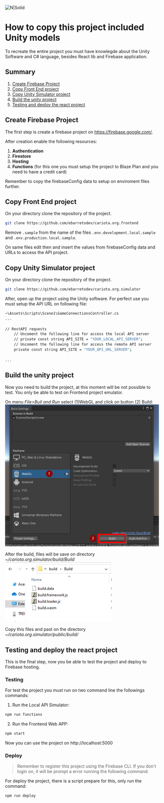 ![N|Solid](https://www.cariota.org/CariotaLogoCorreto.svg)
# How to copy this project included Unity models

To recreate the entire project you must have knowlegde about the Unity Software and C# language, besides React lib and Firebase application.

## Summary
1. [Create Firebase Project](#create-firebase-project)
2. [Copy Front End project](#copy-front-end-project)
3. [Copy Unity Simulator project](#copy-unity-simulator-project)
5. [Build the unity project](#build-the-unity-project)
6. [Testing and deploy the react project](#testing-and-deploy-the-react-project)

## Create Firebase Project
The first step is create a firebase project on https://firebase.google.com/.

After creation enable the following resources:
1. **Authentication**
2. **Firestore**
3. **Hosting**
4. **Functions** (for this one you must setup the project to Blaze Plan and you need to have a credit card)

Remember to copy the firebaseConfig data to setup on enviroment files further.

## Copy Front End project
On your directory clone the repository of the project.

```sh
git clone https://github.com/ebarretodev/cariota.org.frontend
```

Remove `.sample` from the name of the files `.env.development.local.sample` and `.env.production.local.sample`.

On same files edit then and insert the values from firebaseConfig data and URLs to access the API project.

## Copy Unity Simulator project
On your directory clone the repository of the project.

```sh
git clone https://github.com/ebarretodev/cariota.org.simulator
```

After, open up the project using the Unity software. For perfect use you must setup the API URL on following file:
```sh
~\Assets\Scripts\Scene1\GameConnectionsController.cs
...

// RestAPI requests
    // Uncoment the following line for access the local API server
    // private const string API_SITE = "YOUR_LOCAL_API_SERVER";
    // Uncoment the following line for access the remote API server
    private const string API_SITE = "YOUR_API_URL_SERVER";

...
```

## Build the unity project
Now you need to build the project, at this moment will be not possible to test. You only be able to test on Frontend project emulator.

On menu *File>Buil and Run* select (1)WebGL and click on button (2) Build:
![N|Solid](../images/UnityBuild.png)

After the build, files will be save on directory *~/cariota.org.simulator/build/Build*
![N|Solid](../images/UnityBuildFiles.png)

Copy this files and past on the directory *~/cariota.org.simulator/public/build/*

## Testing and deploy the react project
This is the final step, now you be able to test the project and deploy to Firebase hosting.

### Testing
For test the project you must run on two command line the followings commands:
1. Run the Local API Simulator:
```sh
npm run functions
```
2. Run the Frontend Web APP:
```sh
npm start
```

Now you can use the project on http://localhost:5000

### Deploy
> Remember to register this project using the Firebase CLI. If you don't login on, it will be prompt a error running the following command.

For deploy the project, there is a script prepare for this, only run the command:
```sh
npm run deploy
```
